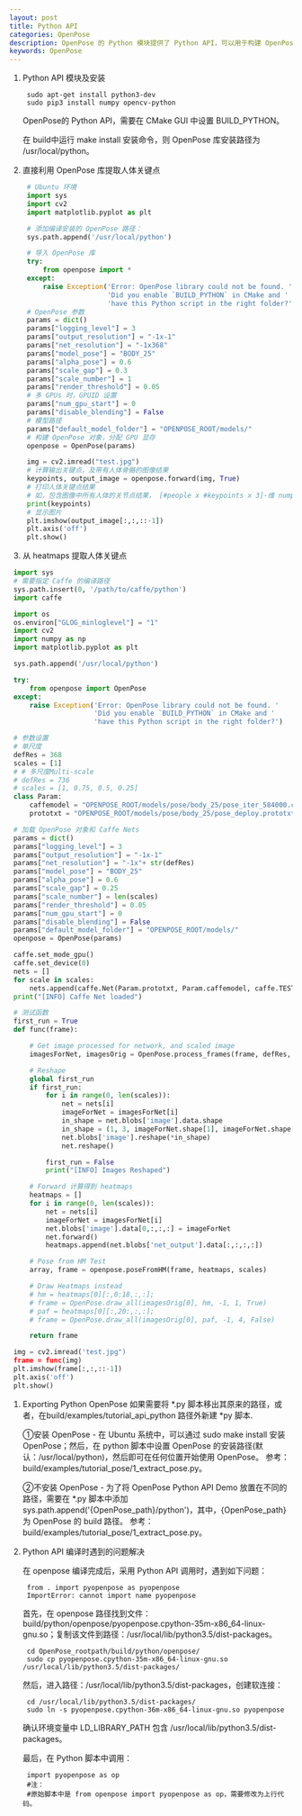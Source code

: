 ```yaml
---
layout: post
title: Python API
categories: OpenPose
description: OpenPose 的 Python 模块提供了 Python API，可以用于构建 OpenPose 类，其输入是 numpy array 格式的图像，并得到 numpy array 格式的 Pose 位置估计。
keywords: OpenPose
---
```


1. Python API 模块及安装

   ```
    sudo apt-get install python3-dev
    sudo pip3 install numpy opencv-python
   ```

    OpenPose的 Python API，需要在 CMake GUI 中设置 BUILD_PYTHON。

    在 build中运行 make install 安装命令，则 OpenPose 库安装路径为 /usr/local/python。

1. 直接利用 OpenPose 库提取人体关键点

   ```python
    # Ubuntu 环境
    import sys
    import cv2
    import matplotlib.pyplot as plt

    # 添加编译安装的 OpenPose 路径：
    sys.path.append('/usr/local/python')

    # 导入 OpenPose 库
    try:
        from openpose import *
    except:
        raise Exception('Error: OpenPose library could not be found. '
                        'Did you enable `BUILD_PYTHON` in CMake and '
                        'have this Python script in the right folder?')
    # OpenPose 参数
    params = dict()
    params["logging_level"] = 3
    params["output_resolution"] = "-1x-1"
    params["net_resolution"] = "-1x368"
    params["model_pose"] = "BODY_25"
    params["alpha_pose"] = 0.6
    params["scale_gap"] = 0.3
    params["scale_number"] = 1
    params["render_threshold"] = 0.05
    # 多 GPUs 时，GPUID 设置
    params["num_gpu_start"] = 0
    params["disable_blending"] = False
    # 模型路径
    params["default_model_folder"] = "OPENPOSE_ROOT/models/"
    # 构建 OpenPose 对象，分配 GPU 显存
    openpose = OpenPose(params)

    img = cv2.imread("test.jpg")
    # 计算输出关键点，及带有人体骨骼的图像结果
    keypoints, output_image = openpose.forward(img, True)
    # 打印人体关键点结果
    # 如，包含图像中所有人体的关节点结果， [#people x #keypoints x 3]-维 numpy 对象
    print(keypoints)
    # 显示图片
    plt.imshow(output_image[:,:,::-1])
    plt.axis('off')
    plt.show()
   ```

1.  从 heatmaps 提取人体关键点

   ```python
    import sys
    # 需要指定 Caffe 的编译路径
    sys.path.insert(0, '/path/to/caffe/python')
    import caffe

    import os
    os.environ["GLOG_minloglevel"] = "1"
    import cv2
    import numpy as np
    import matplotlib.pyplot as plt

    sys.path.append('/usr/local/python')

    try:
        from openpose import OpenPose
    except:
        raise Exception('Error: OpenPose library could not be found. '
                        'Did you enable `BUILD_PYTHON` in CMake and '
                        'have this Python script in the right folder?')

    # 参数设置
    # 单尺度
    defRes = 368
    scales = [1]
    # # 多尺度Multi-scale
    # defRes = 736
    # scales = [1, 0.75, 0.5, 0.25]
    class Param:
        caffemodel = "OPENPOSE_ROOT/models/pose/body_25/pose_iter_584000.caffemodel"
        prototxt = "OPENPOSE_ROOT/models/pose/body_25/pose_deploy.prototxt"

    # 加载 OpenPose 对象和 Caffe Nets
    params = dict()
    params["logging_level"] = 3
    params["output_resolution"] = "-1x-1"
    params["net_resolution"] = "-1x"+ str(defRes)
    params["model_pose"] = "BODY_25"
    params["alpha_pose"] = 0.6
    params["scale_gap"] = 0.25
    params["scale_number"] = len(scales)
    params["render_threshold"] = 0.05
    params["num_gpu_start"] = 0
    params["disable_blending"] = False
    params["default_model_folder"] = "OPENPOSE_ROOT/models/"
    openpose = OpenPose(params)

    caffe.set_mode_gpu()
    caffe.set_device(0)
    nets = []
    for scale in scales:
        nets.append(caffe.Net(Param.prototxt, Param.caffemodel, caffe.TEST))
    print("[INFO] Caffe Net loaded")

    # 测试函数
    first_run = True
    def func(frame):

        # Get image processed for network, and scaled image
        imagesForNet, imagesOrig = OpenPose.process_frames(frame, defRes, scales)

        # Reshape
        global first_run
        if first_run:
            for i in range(0, len(scales)):
                net = nets[i]
                imageForNet = imagesForNet[i]
                in_shape = net.blobs['image'].data.shape
                in_shape = (1, 3, imageForNet.shape[1], imageForNet.shape[2])
                net.blobs['image'].reshape(*in_shape)
                net.reshape()

            first_run = False
            print("[INFO] Images Reshaped")

        # Forward 计算得到 heatmaps
        heatmaps = []
        for i in range(0, len(scales)):
            net = nets[i]
            imageForNet = imagesForNet[i]
            net.blobs['image'].data[0,:,:,:] = imageForNet
            net.forward()
            heatmaps.append(net.blobs['net_output'].data[:,:,:,:])

        # Pose from HM Test
        array, frame = openpose.poseFromHM(frame, heatmaps, scales)

        # Draw Heatmaps instead
        # hm = heatmaps[0][:,0:18,:,:]; 
        # frame = OpenPose.draw_all(imagesOrig[0], hm, -1, 1, True)
        # paf = heatmaps[0][:,20:,:,:]; 
        # frame = OpenPose.draw_all(imagesOrig[0], paf, -1, 4, False)

        return frame

    img = cv2.imread('test.jpg")
    frame = func(img)
    plt.imshow(frame[:,:,::-1])
    plt.axis('off')
    plt.show()
   ```
1. Exporting Python OpenPose
    如果需要将 *.py 脚本移出其原来的路径，或者，在build/examples/tutorial_api_python 路径外新建 *py 脚本.

    ①安装 OpenPose - 在 Ubuntu 系统中，可以通过 sudo make install 安装 OpenPose；然后，在 python 脚本中设置 OpenPose 的安装路径(默认：/usr/local/python)，然后即可在任何位置开始使用 OpenPose。 参考：build/examples/tutorial_pose/1_extract_pose.py。

    ②不安装 OpenPose - 为了将 OpenPose Python API Demo 放置在不同的路径，需要在 *.py 脚本中添加 sys.path.append('{OpenPose_path}/python')，其中，{OpenPose_path} 为 OpenPose 的 build 路径。 参考：build/examples/tutorial_pose/1_extract_pose.py。

1. Python API 编译时遇到的问题解决

    在 openpose 编译完成后，采用 Python API 调用时，遇到如下问题：

   ```
    from . import pyopenpose as pyopenpose
    ImportError: cannot import name pyopenpose
   ```

    首先，在 openpose 路径找到文件：build/python/openpose/pyopenpose.cpython-35m-x86_64-linux-gnu.so；复制该文件到路径：/usr/local/lib/python3.5/dist-packages。

   ```
    cd OpenPose_rootpath/build/python/openpose/
    sudo cp pyopenpose.cpython-35m-x86_64-linux-gnu.so /usr/local/lib/python3.5/dist-packages/
   ```

    然后，进入路径：/usr/local/lib/python3.5/dist-packages，创建软连接：

   ```
    cd /usr/local/lib/python3.5/dist-packages/
    sudo ln -s pyopenpose.cpython-36m-x86_64-linux-gnu.so pyopenpose
   ```

    确认环境变量中 LD_LIBRARY_PATH 包含 /usr/local/lib/python3.5/dist-packages。

    最后，在 Python 脚本中调用：

   ```
    import pyopenpose as op
    #注：
    #原始脚本中是 from openpose import pyopenpose as op，需要修改为上行代码。
   ```
